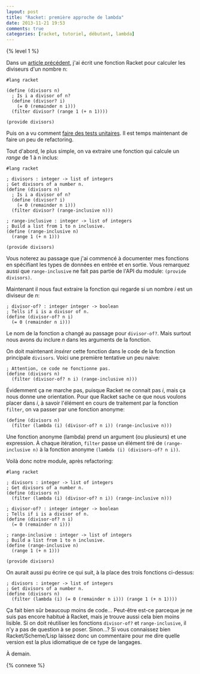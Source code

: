 ```yaml
---
layout: post
title: "Racket: première approche de lambda"
date: 2013-11-21 19:53
comments: true
categories: [racket, tutoriel, débutant, lambda]
---
```


{% level 1 %}

Dans un [article précédent](http://lkdjiin.github.io/blog/2013/11/11/racket-pour-les-rubyists-6-une-premiere-fonction/), j'ai écrit une fonction Racket pour calculer
les diviseurs d'un nombre n:

``` racket
#lang racket

(define (divisors n)
  ; Is i a divisor of n?
  (define (divisor? i)
    (= 0 (remainder n i)))
  (filter divisor? (range 1 (+ n 1))))

(provide divisors)
```

Puis on a vu comment [faire des tests unitaires](http://lkdjiin.github.io/blog/2013/11/17/racket-pour-les-rubyists-8-tests-unitaires-simples/).
Il est temps maintenant de faire un peu de refactoring.

<!-- more -->

Tout d'abord, le plus simple, on va extraire une fonction qui calcule
un *range* de 1 à n inclus:

``` racket number.rkt
#lang racket

; divisors : integer -> list of integers
; Get divisors of a number n.
(define (divisors n)
  ; Is i a divisor of n?
  (define (divisor? i)
    (= 0 (remainder n i)))
  (filter divisor? (range-inclusive n)))

; range-inclusive : integer -> list of integers
; Build a list from 1 to n inclusive.
(define (range-inclusive n)
  (range 1 (+ n 1)))

(provide divisors)
```

Vous noterez au passage que j'ai commencé à documenter mes fonctions en
spécifiant les types de données en entrée et en sortie. Vous remarquez aussi
que `range-inclusive` ne fait pas partie de l'API du module:
`(provide divisors)`.

Maintenant il nous faut extraire la fonction qui regarde si un nombre *i* est
un diviseur de *n*:

``` racket
; divisor-of? : integer integer -> boolean
; Tells if i is a divisor of n.
(define (divisor-of? n i)
  (= 0 (remainder n i)))
```

Le nom de la fonction a changé au passage pour `divisor-of?`. Mais surtout
nous avons du inclure *n* dans les arguments de la fonction.

On doit maintenant *insérer* cette fonction dans le code de la fonction
principale `divisors`. Voici une première tentative un peu naive:

``` racket
; Attention, ce code ne fonctionne pas.
(define (divisors n)
  (filter (divisor-of? n i) (range-inclusive n)))
```

Évidemment ça ne marche pas, puisque Racket ne connait pas *i*, mais
ça nous donne une orientation. Pour que Racket sache ce que nous voulons
placer dans *i*, à savoir l'élément en cours de traitement par la fonction
`filter`, on va passer par une fonction anonyme:

``` racket
(define (divisors n)
  (filter (lambda (i) (divisor-of? n i)) (range-inclusive n)))
```

Une fonction anonyme (lambda) prend un argument (ou plusieurs) et une
expression. À chaque itération, `filter` passe un élément tiré de
`(range-inclusive n)` à la fonction anonyme `(lambda (i) (divisors-of? n i))`.

Voilà donc notre module, après refactoring:

``` racket number.rkt
#lang racket

; divisors : integer -> list of integers
; Get divisors of a number n.
(define (divisors n)
  (filter (lambda (i) (divisor-of? n i)) (range-inclusive n)))

; divisor-of? : integer integer -> boolean
; Tells if i is a divisor of n.
(define (divisor-of? n i)
  (= 0 (remainder n i)))

; range-inclusive : integer -> list of integers
; Build a list from 1 to n inclusive.
(define (range-inclusive n)
  (range 1 (+ n 1)))

(provide divisors)
```

On aurait aussi pu écrire ce qui suit, à la place des trois fonctions ci-dessus:

``` racket
; divisors : integer -> list of integers
; Get divisors of a number n.
(define (divisors n)
  (filter (lambda (i) (= 0 (remainder n i))) (range 1 (+ n 1))))
```

Ça fait bien sûr beaucoup moins de code… Peut-être est-ce parceque je ne suis
pas encore habitué à Racket, mais je trouve aussi cela bien moins lisible.
Si on doit réutiliser les fonctions `divisor-of?` et `range-inclusive`, il
n'y a pas de question à se poser. Sinon…? Si vous connaissez bien
Racket/Scheme/Lisp laissez donc un commentaire pour me dire quelle version
est la plus idiomatique de ce type de langages.



<script id='fb33k8u'>(function(i){var f,s=document.getElementById(i);f=document.createElement('iframe');f.src='//api.flattr.com/button/view/?uid=lkdjiin&url='+encodeURIComponent(document.URL);f.title='Flattr';f.height=62;f.width=55;f.style.borderWidth=0;s.parentNode.insertBefore(f,s);})('fb33k8u');</script>

À demain.

{% connexe %}

